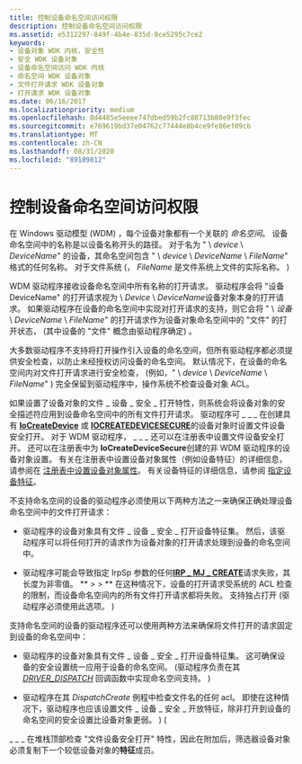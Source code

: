 ```yaml
---
title: 控制设备命名空间访问权限
description: 控制设备命名空间访问权限
ms.assetid: e5312297-849f-4b4e-835d-0ce5295c7ce2
keywords:
- 设备对象 WDK 内核，安全性
- 安全 WDK 设备对象
- 设备命名空间访问 WDK 内核
- 命名空间 WDK 设备对象
- 文件打开请求 WDK 设备对象
- 打开请求 WDK 设备对象
ms.date: 06/16/2017
ms.localizationpriority: medium
ms.openlocfilehash: 8d4485e5eeee747dbed59b2fc88713b80e9f3fec
ms.sourcegitcommit: e769619bd37e04762c77444e8b4ce9fe86ef09cb
ms.translationtype: MT
ms.contentlocale: zh-CN
ms.lasthandoff: 08/31/2020
ms.locfileid: "89189812"
---
```

# <a name="controlling-device-namespace-access"></a>控制设备命名空间访问权限





在 Windows 驱动模型 (WDM) ，每个设备对象都有一个关联的 *命名空间*。 设备命名空间中的名称是以设备名称开头的路径。 对于名为 " \\ *device* \\ *DeviceName*" 的设备，其命名空间包含 " \\ *device* \\ *DeviceName* \\ *FileName*" 格式的任何名称。 对于文件系统 (， *FileName* 是文件系统上文件的实际名称。 ) 

WDM 驱动程序接收设备命名空间中所有名称的打开请求。 驱动程序会将 "设备 DeviceName" 的打开请求视为 \\ *Device* \\ *DeviceName*设备对象本身的打开请求。 如果驱动程序在设备的命名空间中实现对打开请求的支持，则它会将 " \\ *设备* \\ *DeviceName* \\ *FileName*" 的打开请求作为设备对象命名空间中的 "文件" 的打开状态， (其中设备的 "文件" 概念由驱动程序确定) 。

大多数驱动程序不支持将打开操作引入设备的命名空间，但所有驱动程序都必须提供安全检查，以防止未经授权访问设备的命名空间。 默认情况下，在设备的命名空间内对文件打开请求进行安全检查， (例如，" \\ *device* \\ *DeviceName* \\ *FileName*" ) 完全保留到驱动程序中，操作系统不检查设备对象 ACL。

如果设置了设备对象的文件 \_ 设备 \_ 安全 \_ 打开特性，则系统会将设备对象的安全描述符应用到设备命名空间中的所有文件打开请求。 驱动程序可 \_ \_ \_ 在创建具有 [**IoCreateDevice**](/windows-hardware/drivers/ddi/wdm/nf-wdm-iocreatedevice) 或 [**IOCREATEDEVICESECURE**](/windows-hardware/drivers/ddi/wdmsec/nf-wdmsec-wdmlibiocreatedevicesecure)的设备对象时设置文件设备安全打开。 对于 WDM 驱动程序， \_ \_ \_ 还可以在注册表中设置文件设备安全打开。 还可以在注册表中为 **IoCreateDeviceSecure**创建的非 WDM 驱动程序的设备对象设置。 有关在注册表中设置设备对象属性（例如设备特征）的详细信息，请参阅在 [注册表中设置设备对象属性](setting-device-object-properties-in-the-registry.md)。 有关设备特征的详细信息，请参阅 [指定设备特征](specifying-device-characteristics.md)。

不支持命名空间的设备的驱动程序必须使用以下两种方法之一来确保正确处理设备命名空间中的文件打开请求：

-   驱动程序的设备对象具有文件 \_ 设备 \_ 安全 \_ 打开设备特征集。 然后，该驱动程序可以将任何打开的请求作为设备对象的打开请求处理到设备的命名空间中。

-   驱动程序可能会导致指定 IrpSp 参数的任何[**IRP \_ MJ \_ CREATE**](./irp-mj-create.md)请求失败，其长度为非零值。 ** &gt; &gt; ** 在这种情况下，设备的打开请求受系统的 ACL 检查的限制，而设备命名空间内的所有文件打开请求都将失败。 支持独占打开 (驱动程序必须使用此选项。 ) 

支持命名空间的设备的驱动程序还可以使用两种方法来确保将文件打开的请求固定到设备的命名空间中：

-   驱动程序的设备对象具有文件 \_ 设备 \_ 安全 \_ 打开设备特征集。 这可确保设备的安全设置统一应用于设备的命名空间。  (驱动程序负责在其 [*DRIVER_DISPATCH*](/windows-hardware/drivers/ddi/wdm/nc-wdm-driver_dispatch) 回调函数中实现命名空间支持。 ) 

-   驱动程序在其 *DispatchCreate* 例程中检查文件名的任何 acl。 即使在这种情况下，驱动程序也应该设置文件 \_ 设备 \_ 安全 \_ 开放特征，除非打开到设备的命名空间的安全设置比设备对象更弱。 )  (

\_ \_ \_ 在堆栈顶部检查 "文件设备安全打开" 特性，因此在附加后，筛选器设备对象必须复制下一个较低设备对象的**特征**成员。

 

